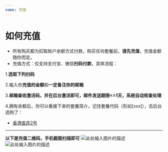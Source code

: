 ```yaml
---
name: 充值
---
```


# 如何充值

- 所有购买都为扣取账户余额方式付款，购买任何套餐前，**请先充值**，充值金额随你而定。  
- 充值方式：仅支持支付宝、微信**扫码付款**，具体流程：  

1.**选取下列扫码**  

2.输入你**充值的金额**和**一定备注你的邮箱**    

3.**邮箱查收激活码，并在后台激活即可，邮件发送期限<=1天，系统自动核查处理**
  
4.拥有余额后，你可以看接下来的套餐简介，记住套餐代码（形如[xxx]），去后台选购了：  
 
 - [香港直连2号][3]


----------
**以下是充值二维码，手机截图扫描即可**
![此处输入图片的描述][1]
![此处输入图片的描述][2]

  [1]: https://raw.githubusercontent.com/LYJSPEEDX/bgwdocs/master/wechat.JPG
  [2]: https://raw.githubusercontent.com/LYJSPEEDX/bgwdocs/master/alipay.png
  [3]: https://support.frankjun.com/docs/purchase/hongkong2
